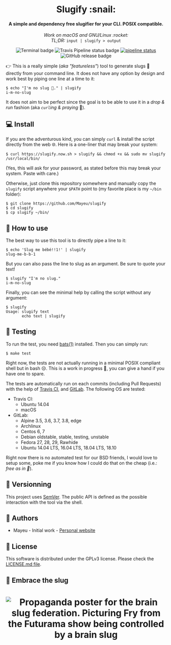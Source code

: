 <h1 align="center">
Slugify :snail:
</h1>
<h4 align="center">A simple and dependency free slugifier for your CLI. POSIX compatible.</h4>
<p align="center">
<i>Work on macOS and GNU/Linux :rocket:</i>
</br>
<i>TL;DR:</i> <code>input | slugify > output</code>
</p>
<p align="center">
<img src="https://badgen.net/badge//cli/blue?icon=terminal" alt="Terminal badge"/>
<img src="https://badgen.net/travis/Mayeu/slugify?icon=travis" alt="Travis Pipeline status badge"/>
<a href="https://gitlab.com/Mayeu/slugify/commits/master"><img alt="pipeline status" src="https://gitlab.com/Mayeu/slugify/badges/master/pipeline.svg" /></a>
<img src="https://badgen.net/github/release/Mayeu/slugify?icon=github" alt="GitHub release badge"/>
</p>

👉 This is a really simple (*aka "featureless"*) tool to generate slugs :snail:
directly from your command line. It does not have any option by design and work
best by piping one line at a time to it:

```
$ echo "I'm no slug 🐌." | slugify
i-m-no-slug
```

It does not aim to be perfect since the goal is to be able to use it in a *drop
& run* fashion (aka *`curl`ing & praying* :pray:).

## :computer: Install

If you are the adventurous kind, you can simply `curl` & install the script
directly from the web 🌐. Here is a one-liner that may break your system:
```
$ curl https://slugify.now.sh > slugify && chmod +x && sudo mv slugify /usr/local/bin/
```
(Yes, this will ask for your password, as stated before this may break your
system. Paste with care.)

Otherwise, just clone this repository somewhere and manually copy the `slugify`
script anywhere your `$PATH` point to (my favorite place is my `~/bin` folder):
```
$ git clone https://github.com/Mayeu/slugify
$ cd slugify
$ cp slugify ~/bin/
```

## :hammer: How to use

The best way to use this tool is to directly pipe a line to it:
```
$ echo 'Slug me bébé!!1!' | slugify
slug-me-b-b-1
```

But you can also pass the line to slug as an argument. Be sure to quote your
text!
```
$ slugify "I'm no slug."
i-m-no-slug
```

Finally, you can see the minimal help by calling the script without any
argument:
```
$ slugify
Usage: slugify text
       echo text | slugify
```

## :100: Testing

To run the test, you need [bats(1)](https://github.com/sstephenson/bats)
installed. Then you can simply run:
```
$ make test
```

Right now, the tests are not actually running in a minimal POSIX compliant
shell but in bash 😒. This is a work in progress 🚧, you can give a hand if you
have one to spare.

The tests are automatically run on each commits (including Pull Requests) with
the help of [Travis CI](https://travis-ci.org/), and
[GitLab](https://gitlab.com/Mayeu/slugify/pipelines). The following OS are
tested:

* Travis CI:
  * Ubuntu 14.04
  * macOS
* GitLab:
  * Alpine 3.5, 3.6, 3.7, 3.8, edge
  * Archlinux
  * Centos 6, 7
  * Debian oldstable, stable, testing, unstable
  * Fedora 27, 28, 29, Rawhide
  * Ubuntu 14.04 LTS, 16.04 LTS, 18.04 LTS, 18.10

Right now there is no automated test for our BSD friends, I would love to setup
some, poke me if you know how I could do that on the cheap (i.e.: *free as in
:beer:*).

## :arrows_counterclockwise: Versionning

This project uses [SemVer](https://semver.org/). The public API is defined as
the possible interaction with the tool via the shell.

## :wave: Authors

* Mayeu - Initial work - [Personal website](https://mayeu.me)

## :memo: License

This software is distributed under the GPLv3 license. Please check the
[LICENSE.md file](LICENSE.md).

## :snail: Embrace the slug
<h1 align="center">
<img src="https://github.com/Mayeu/slugify/blob/master/doc/img/brain-slug.jpeg" alt="Propaganda poster for the brain slug federation. Picturing Fry from the Futurama show being controlled by a brain slug">
</h1>

